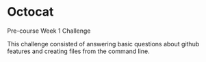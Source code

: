 # Octocat

Pre-course Week 1 Challenge

This challenge consisted of answering basic questions about github features and creating files from the command line. 
